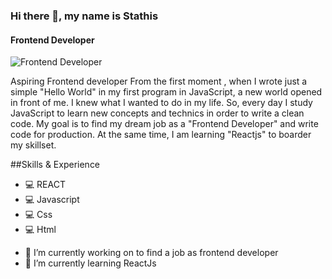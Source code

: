 ### Hi there 👋, my name is Stathis
#### Frontend Developer
![Frontend Developer](https://media-exp1.licdn.com/dms/image/C4D16AQEQ2uZq4Ylw4Q/profile-displaybackgroundimage-shrink_200_800/0/1631621433571?e=1637193600&v=beta&t=pIp1alecuXJgPEoGhMnP07vXEk6iEOVAvLEJplq0KXQ)

Aspiring Frontend developer From the first moment , when I wrote just a simple "Hello World" in my first program in JavaScript, a new world opened in front of me. I knew what I wanted to do in my life. So, every day I study JavaScript to learn new concepts and technics in order to write a clean code. My goal is to find my dream job as a "Frontend Developer" and write code for production. At the same time, I am learning "Reactjs" to boarder my skillset.


##Skills & Experience
* :computer: REACT
* :computer: Javascript
* :computer: Css
* :computer: Html


- 🔭 I’m currently working on to find a job as frontend developer 
- 🌱 I’m currently learning ReactJs 
